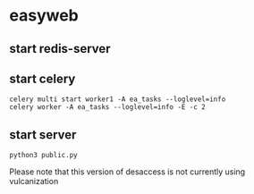 # easyweb

## start redis-server
## start celery

    celery multi start worker1 -A ea_tasks --loglevel=info
    celery worker -A ea_tasks --loglevel=info -E -c 2
## start server

	python3 public.py


Please note that this version of desaccess is not currently using vulcanization

